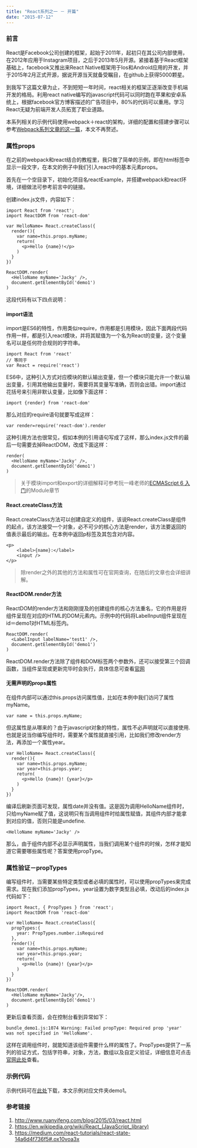 ```yaml
---
title: "React系列之一 － 开篇"
date: "2015-07-12"
---
```


### 前言
React是Facebook公司创建的框架，起始于2011年，起初只在其公司内部使用，在2012年应用于Instagram项目，之后于2013年5月开源。紧接着基于React框架基础上，facebook又推出来React Native框架用于Ios和Android应用的开发，并于2015年2月正式开源，据说开源当天就备受瞩目，在github上获得5000颗星。

到我写下这篇文章为止，不到短短一年时间，react相关的框架正逐渐改变手机端开发的格局。利用react native编写的javascript代码可以同时跑在苹果和安卓系统上，根据facebook官方博客描述的广告项目中，80%的代码可以重用。学习React无疑为前端开发人员拓宽了职业道路。

本系列相关的示例代码使用webpack＋react的架构，详细的配置和搭建步骤可以参考[Webpack系列文章的这一篇](http://twomeetings.github.io/2016/02/26/webpack%E7%B3%BB%E5%88%97%E4%B9%8B%E4%BA%94%EF%BC%8Dreact%E9%A1%B9%E7%9B%AE/)，本文不再赘述。

### 属性props

在之前的webpack和react结合的教程里，我只做了简单的示例，即在html标签中显示一段文字，在本文的例子中我们引入react中的基本元素props。

首先在一个空目录下，初始化项目名reactExample，并搭建webpack和react环境，详细做法可参考前言中的链接。

创建index.js文件，内容如下：

```
import React from 'react';
import ReactDOM from 'react-dom'

var HelloName= React.createClass({
  render(){
    var name=this.props.myName;
    return(
      <p>Hello {name}!</p>
    )
  }
})

ReactDOM.render(
  <HelloName myName='Jacky' />,
  document.getElementById('demo1')
)
```

这段代码有以下四点说明：
#### import语法
import是ES6的特性，作用类似require，作用都是引用模块，因此下面两段代码作用一样，都是引入react模块，并将其赋值为一个名为React的变量，这个变量名可以是任何符合规则的字符串。

```
import React from 'react'
// 等同于
var React = require('react')
```

ES6中，这种引入方式对应模块的默认输出变量，但一个模块只能允许一个默认输出变量，引用其他输出变量时，需要将其变量写准确，否则会出错。import通过花括号来引用非默认变量，比如像下面这样：

```
import {render} from 'react-dom'

```

那么对应的require语句就要写成这样：

```
var render=require('react-dom').render
```

这种引用方法也很常见，假如本例的引用语句写成了这样，那么index.js文件的最后一句需要去掉ReactDOM，改成下面这样：

```
render(
  <HelloName myName='Jacky' />,
  document.getElementById('demo1')
)
```

> 关于模块import和export的详细解释可参考阮一峰老师的[ECMAScript 6 入门](http://es6.ruanyifeng.com/#docs/module#import命令)的Module章节
 
#### React.createClass方法
React.createClass方法可以创建自定义的组件，该说React.createClass是组件的起点，该方法接受一个对象，必不可少的核心方法是render，该方法要返回的值表示最后的输出。在本例中返回p标签及其包含对内容。

```
<p>
    <label>{name}:</label>
    <input />
</p>
```

> 除render之外的其他的方法和属性可在官网查询，在随后的文章也会详细讲解。

#### ReactDOM.render方法

ReactDOM的render方法和刚刚提及的创建组件的核心方法重名，它的作用是将组件呈现在对应的HTML的DOM元素内。示例中的代码将LabelInput组件呈现在id＝demo1对HTML标签内。

```
ReactDOM.render(
  <LabelInput labelName='test1' />,
  document.getElementById('demo1')
)
```

ReactDOM.render方法除了组件和DOM标签两个参数外，还可以接受第三个回调函数，当组件呈现或更新完毕时会执行，具体信息可查看[官网](https://facebook.github.io/react/docs/top-level-api.html#reactdom.render)

#### 无需声明的props属性
在组件内部可以通过this.props访问属性值，比如在本例中我们访问了属性myName。

```
var name = this.props.myName;
```

但这属性是从哪来的？由于javascript对象的特性，属性不必声明就可以直接使用.也就是说当你编写组件时，需要某个属性就直接引用，比如我们修改render方法，再添加一个属性year。

```
var HelloName= React.createClass({
  render(){
    var name=this.props.myName;
    var year=this.props.year;
    return(
      <p>Hello {name}! {year}</p>
    )
  }
})
```

编译后刷新页面可发现，属性date并没有值。这是因为调用HelloName组件时，只给myName赋了值，这说明只有当调用组件时给属性赋值，其组件内部才能拿到对应的值，否则只能是undefine.

```
<HelloName myName='Jacky' />
```

那么，由于组件内部不必显示声明属性，当我们调用某个组件的时候，怎样才能知道它需要哪些属性呢？答案使用propType。

### 属性验证－propTypes

编写组件时，当需要某些特定类型或者必填的属性时，可以使用propTypes来完成需求。现在我们添加propTypes，year设置为数字类型且必填，改动后的index.js代码如下：

```
import React, { PropTypes } from 'react';
import ReactDOM from 'react-dom'

var HelloName= React.createClass({
  propTypes:{
    year: PropTypes.number.isRequired
  },
  render(){
    var name=this.props.myName;
    var year=this.props.year;
    return(
      <p>Hello {name}! {year}</p>
    )
  }
})

ReactDOM.render(
  <HelloName myName='Jacky'/>,
  document.getElementById('demo1')
)
```

更新后查看页面，会在控制台看到异常如下：

`bundle_demo1.js:1074 Warning: Failed propType: Required prop 'year' was not specified in 'HelloName'.`

这样在调用组件时，就能知道该组件需要什么样的属性了。PropTypes提供了一系列的验证方式，包括字符串，对象，方法，数组以及自定义验证，详细信息可点击[官网此处](https://facebook.github.io/react/docs/reusable-components.html#prop-validation)查看。

### 示例代码
示例代码可在[此处](https://github.com/twomeetings/reactExamples)下载，本文示例对应文件夹demo1。

### 参考链接
1. http://www.ruanyifeng.com/blog/2015/03/react.html
2. https://en.wikipedia.org/wiki/React_(JavaScript_library)
3. https://medium.com/react-tutorials/react-state-14a6d4f736f5#.ox10voa3x